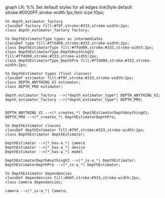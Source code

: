 graph LR;
    %% Set default styles for all edges
    linkStyle default stroke:#0000FF,stroke-width:1px,font-size:10px;

    %% depth_estimator_factory
    classDef factory fill:#f9f,stroke:#333,stroke-width:2px;
    class depth_estimator_factory factory;

    %% DepthEstimatorType types as intermediates
    classDef type fill:#ffdd99,stroke:#333,stroke-width:2px;
    class DepthEstimatorType fill:#ffdd99,stroke:#333,stroke-width:2px;
    class DepthEstimatorType_DepthAnythingV2 fill:#ffdd99,stroke:#333,stroke-width:2px;
    class DepthEstimatorType_DepthPro fill:#ffdd99,stroke:#333,stroke-width:2px;

    %% DepthEstimator types (final classes)
    classDef estimator fill:#f9f,stroke:#333,stroke-width:2px;
    class DEPTH_ANYTHING_V2 estimator;
    class DEPTH_PRO estimator;

    depth_estimator_factory -->|*depth_estimator_type*| DEPTH_ANYTHING_V2;
    depth_estimator_factory -->|*depth_estimator_type*| DEPTH_PRO;    


    DEPTH_ANYTHING_V2 -->|*_creates_*| DepthEstimatorDepthAnythingV2;
    DEPTH_PRO -->|*_creates_*| DepthEstimatorDepthPro;

    %% DepthEstimator classes
    classDef depthEstimator fill:#f9f,stroke:#333,stroke-width:2px;
    class DepthEstimator depthEstimator;

    DepthEstimator -->|*_has-a_*| camera
    DepthEstimator -->|*_has-a_*| device
    DepthEstimator -->|*_has-a_*| model        

    DepthEstimatorDepthAnythingV2 -->|*_is-a_*| DepthEstimator;
    DepthEstimatorDepthPro -->|*_is-a_*| DepthEstimator;

    %% DepthEstimator dependencies
    classDef dependencies fill:#ddf,stroke:#333,stroke-width:2px;
    class Camera dependencies;

    camera -->|*_is-a_*| Camera;

